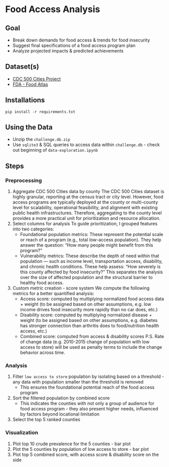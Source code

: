 # Food Access Analysis

## Goal
* Break down demands for food access & trends for food insecurity
* Suggest final specifications of a food access program plan
* Analyze projected impacts & predicted achievements

## Dataset(s)
* [CDC 500 Cities Project](https://chronicdata.cdc.gov/500-Cities/500-Cities-Census-Tract-level-Data-GIS-Friendly-Fo/k86t-wghb)
* [FDA - Food Atlas](https://www.ers.usda.gov/data-products/food-environment-atlas/data-access-and-documentation-downloads/)

## Installations
```pip install -r requirements.txt```

## Using the Data
* Unzip the `challenge.db.zip`
* Use `sqlite3` & SQL queries to access data within `challenge.db` - check out beginning of `data-exploration.ipynb`

## Steps

### Preprocessing
1. Aggregate CDC 500 Cities data by county
The CDC 500 Cities dataset is highly granular, reporting at the census tract or city level. However, food access programs are typically deployed at the county or multi-county level for scalability, operational feasibility, and alignment with existing public health infrastructures. Therefore, aggregating to the county level provides a more practical unit for prioritization and resource allocation.
2. Select columns for analysis
To guide prioritization, I grouped features into two categories:
    * Foundational population metrics: These represent the potential scale or reach of a program (e.g., total low-access population). They help answer the question: “How many people might benefit from this program?”
    * Vulnerability metrics: These describe the depth of need within that population — such as income level, transportation access, disability, and chronic health conditions. These help assess: “How severely is this county affected by food insecurity?”
This separates the analysis over the size of affected population and the structural barrier to healthy food access.
3. Custom metric creation - score system
We compute the following metrics for a better quantified analysis:
    * Access score: computed by multiplying normalized food access data + weight (to be assigned based on other assumptions, e.g. low income drives food insecurity more rapidly than no car does, etc.)
    * Disability score: computed by multiplying normalized disease + weight (to be assigned based on other assumptions, e.g. diabetes has stronger connection than arthritis does to food/nutrition health access, etc.)
    * Combined score: computed from access & disability scores
P.S. Rate of change data (e.g. 2010-2015 change of population with low access to store) will be used as penalty terms to include the change behavior across time.

### Analysis
1. Filter `low access to store` population by isolating based on a threshold - any data with population smaller than the threshold is removed
   * This ensures the foundational potential reach of the food access program
2. Sort the filtered population by combined score
   * This indicates the counties with not only a group of audience for food access program - they also present higher needs, influenced by factors beyond locational limitation
3. Select the top 5 ranked counties

### Visualization
1. Plot top 10 crude prevalence for the 5 counties - bar plot
2. Plot the 5 counties by population of low access to store - bar plot
3. Plot top 5 combined score, with access score & disability score on the side